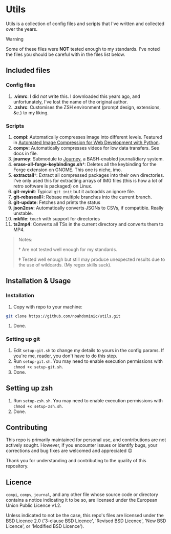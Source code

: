 # Utils

Utils is a collection of config files and scripts that I've written
and collected over the years.

> [!WARNING]
> Some of these files were **NOT** tested enough to my standards. I've noted the files you should be careful with in the files list below.

## Included files

### Config files

1. **.vimrc**: I did _not_ write this. I downloaded this years ago, and unfortunately, I've lost the name of the original author.
1. **.zshrc**: Customises the ZSH environment (prompt design, extensions, &c.) to my liking.

### Scripts

1. **compi**: Automatically compresses image into different levels. Featured in [Automated Image Compression for Web Development with Python](https://gist.github.com/noahdominic/3c4853bc5b41ff3389b12717caed7f0e).
1. **compv**: Automatically compresses videos for low data transfers. See docs in file.
1. **journey**: Submodule to [Journey](https://github.com/noahdominic/journey), a BASH-enabled journal/diary system.
1. **erase-all-forge-keybindings.sh**†: Deletes all the keybinding for the Forge extension on GNOME. This one is niche, imo.
1. **extractall**†: Extract all compressed packages into their own directories. I've only used this for extracting arrays of IMG files (this is how a lot of retro software is packaged) on Linux.
1. **git-myinit**: Typical `git init` but it autoadds an ignore file.
1. **git-rebaseall**‡: Rebase multiple branches into the current branch.
1. **git-update**: Fetches and prints the status
1. **json2csv**: Automatically converts JSONs to CSVs, if compatible. Really unstable.
1. **mkfile**: `touch` with support for directories
1. **ts2mp4**: Converts all TSs in the current directory and converts them to MP4.

> Notes:
>
> † Are not tested well enough for my standards.
>
> ‡ Tested well enough but still may produce unexpected results due to the use of wildcards. (My regex skills suck).

## Installation & Usage

### Installation

1. Copy with repo to your machine:

```bash
git clone https://github.com/noahdominic/utils.git
```

1. Done.

### Setting up git

1. Edit `setup-git.sh` to change my details to yours in the config params. If you're me, reader, you don't have to do this step.
1. Run `setup-git.sh`. You may need to enable execution permissions with `chmod +x setup-git.sh`.
1. Done.

## Setting up zsh

1. Run `setup-zsh.sh`. You may need to enable execution permissions with `chmod +x setup-zsh.sh`.
1. Done.

## Contributing

This repo is primarily maintained for personal use, and contributions are not actively sought. However, if you encounter issues or identify bugs, your corrections and bug fixes are welcomed and appreciated 😊

Thank you for understanding and contributing to the quality of this repository.

## Licence

`compi`, `compv`, `journal`, and any other file whose source code or directory contains a notice indicating it to be so, are licensed under the European Union Public Licence v1.2.

Unless indicated to not be the case, this repo's files are licensed under the BSD Licence 2.0 ('3-clause BSD Licence', 'Revised BSD Licence', 'New BSD Licence', or 'Modified BSD Licence').
